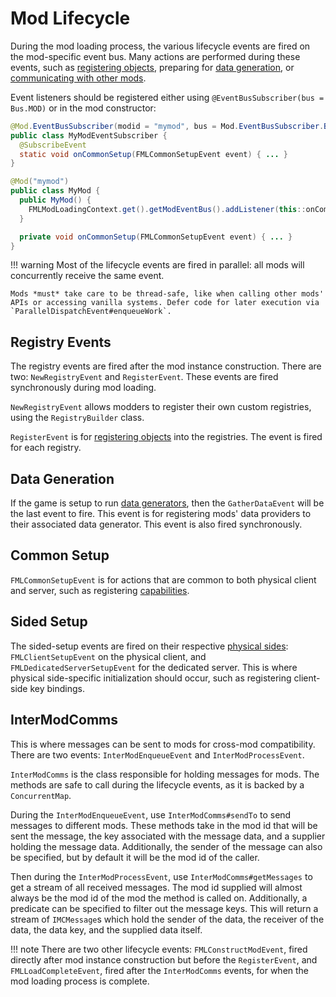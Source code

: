 Mod Lifecycle
==============

During the mod loading process, the various lifecycle events are fired on the mod-specific event bus. Many actions are performed during these events, such as [registering objects][registering], preparing for [data generation][datagen], or [communicating with other mods][imc].

Event listeners should be registered either using `@EventBusSubscriber(bus = Bus.MOD)` or in the mod constructor:

```Java
@Mod.EventBusSubscriber(modid = "mymod", bus = Mod.EventBusSubscriber.Bus.MOD)
public class MyModEventSubscriber {
  @SubscribeEvent
  static void onCommonSetup(FMLCommonSetupEvent event) { ... }
}

@Mod("mymod")
public class MyMod {
  public MyMod() {
    FMLModLoadingContext.get().getModEventBus().addListener(this::onCommonSetup);
  } 

  private void onCommonSetup(FMLCommonSetupEvent event) { ... }
}
```

!!! warning
    Most of the lifecycle events are fired in parallel: all mods will concurrently receive the same event.
    
    Mods *must* take care to be thread-safe, like when calling other mods' APIs or accessing vanilla systems. Defer code for later execution via `ParallelDispatchEvent#enqueueWork`.

Registry Events
---------------

The registry events are fired after the mod instance construction. There are two: `NewRegistryEvent` and `RegisterEvent`. These events are fired synchronously during mod loading.

`NewRegistryEvent` allows modders to register their own custom registries, using the `RegistryBuilder` class.

`RegisterEvent` is for [registering objects][registering] into the registries. The event is fired for each registry. 

Data Generation
---------------

If the game is setup to run [data generators][datagen], then the `GatherDataEvent` will be the last event to fire. This event is for registering mods' data providers to their associated data generator. This event is also fired synchronously.

Common Setup
------------

`FMLCommonSetupEvent` is for actions that are common to both physical client and server, such as registering [capabilities][capabilities].

Sided Setup
-----------

The sided-setup events are fired on their respective [physical sides][sides]: `FMLClientSetupEvent` on the physical client, and `FMLDedicatedServerSetupEvent` for the dedicated server. This is where physical side-specific initialization should occur, such as registering client-side key bindings.

InterModComms
-------------

This is where messages can be sent to mods for cross-mod compatibility. There are two events: `InterModEnqueueEvent` and `InterModProcessEvent`.

`InterModComms` is the class responsible for holding messages for mods. The methods are safe to call during the lifecycle events, as it is backed by a `ConcurrentMap`.

During the `InterModEnqueueEvent`, use `InterModComms#sendTo` to send messages to different mods. These methods take in the mod id that will be sent the message, the key associated with the message data, and a supplier holding the message data. Additionally, the sender of the message can also be specified, but by default it will be the mod id of the caller.

Then during the `InterModProcessEvent`, use `InterModComms#getMessages` to get a stream of all received messages. The mod id supplied will almost always be the mod id of the mod the method is called on. Additionally, a predicate can be specified to filter out the message keys. This will return a stream of `IMCMessage`s which hold the sender of the data, the receiver of the data, the data key, and the supplied data itself.

!!! note
    There are two other lifecycle events: `FMLConstructModEvent`, fired directly after mod instance construction but before the `RegisterEvent`, and `FMLLoadCompleteEvent`, fired after the `InterModComms` events, for when the mod loading process is complete.

[registering]: ./registries.md#methods-for-registering
[capabilities]: ../datastorage/capabilities.md
[datagen]: ../datagen/index.md
[imc]: ./lifecycle.md#intermodcomms
[sides]: ./sides.md

